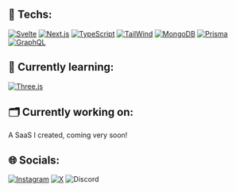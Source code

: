 ## 🔧 Techs:

[![Svelte](https://img.shields.io/badge/Svelte-323330?style=for-the-badge&logo=Svelte&logoColor=F83D00)](https://svelte.dev/) [![Next.js](https://img.shields.io/badge/Next.js-323330?style=for-the-badge&logo=Next.Js&logoColor=fff)](https://nextjs.org/) [![TypeScript](https://img.shields.io/badge/TypeScript-323330?style=for-the-badge&logo=TypeScript&logoColor=007ACC)](https://www.typescriptlang.org/) [![TailWind](https://img.shields.io/badge/TailWind-323330?style=for-the-badge&logo=tailwindcss&logoColor=36b7f0)](https://tailwindcss.com/) [![MongoDB](https://img.shields.io/badge/MongoDB-323330?style=for-the-badge&logo=mongodb&logoColor=69A645)](https://mongodb.com/) [![Prisma](https://img.shields.io/badge/Prisma-323330?style=for-the-badge&logo=prisma&logoColor=fff)](https://www.prisma.io/) [![GraphQL](https://img.shields.io/badge/GraphQL-323330?style=for-the-badge&logo=graphql&logoColor=E10098)](https://graphql.org/)

<!-- ![Top languages](https://github-readme-stats.vercel.app/api/top-langs/?username=Konixy&size_weight=0.5&count_weight=0.5&layout=compact&theme=dark) -->

## 🎯 Currently learning:
[![Three.js](https://img.shields.io/badge/Three.js-323330?style=for-the-badge&logo=Three.js&logoColor=fff)](https://threejs.org/)

## 🗂️ Currently working on:

A SaaS I created, coming very soon!
<!-- [![Chat App](https://github-readme-stats.vercel.app/api/pin/?username=Konixy&repo=chat-svelte&show_icons=true&theme=dark)](https://github.com/Konixy/chat-svelte)  &nbsp;&nbsp;&nbsp; [![VisionOS UI](https://github-readme-stats.vercel.app/api/pin/?username=Konixy&repo=visionos-svelte&show_icons=true&theme=dark)](https://github.com/Konixy/visionos-svelte) -->

## 🌐 Socials:

[![Instagram](https://img.shields.io/badge/%40anatole.music-DD2A7B?logo=Instagram&logoColor=white)](https://www.instagram.com/anatole.music) [![X](https://img.shields.io/badge/%40anatoleduf-%230f0f0f.svg?logo=X&logoColor=white)](https://x.com/anatoleduf) ![Discord](https://img.shields.io/badge/konixy-%235865F2.svg?logo=Discord&logoColor=white)
